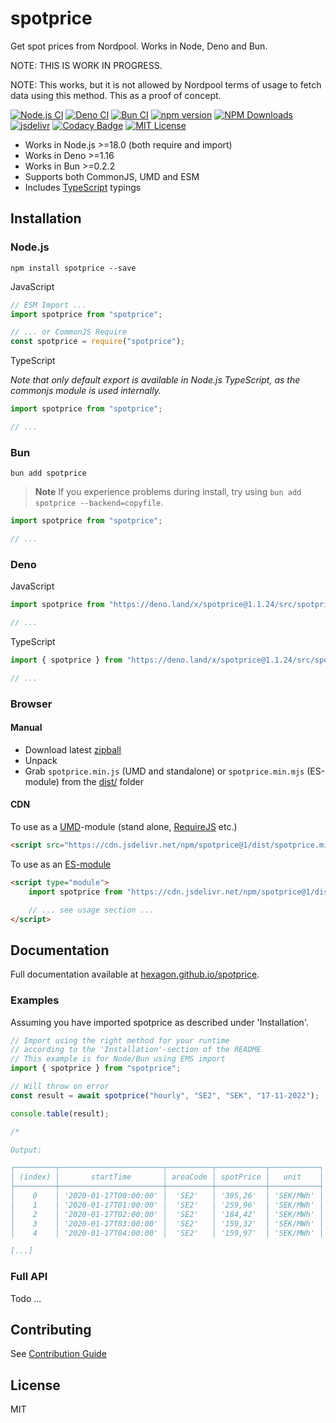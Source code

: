# spotprice

Get spot prices from Nordpool. Works in Node, Deno and Bun.

NOTE: THIS IS WORK IN PROGRESS.

NOTE: This works, but it is not allowed by Nordpool terms of usage to fetch data using this method. This as a proof of concept.

[![Node.js CI](https://github.com/Hexagon/spotprice/actions/workflows/node.js.yml/badge.svg)](https://github.com/Hexagon/spotprice/actions/workflows/node.js.yml) [![Deno CI](https://github.com/Hexagon/spotprice/actions/workflows/deno.yml/badge.svg)](https://github.com/Hexagon/spotprice/actions/workflows/deno.yml) [![Bun CI](https://github.com/Hexagon/spotprice/actions/workflows/bun.yml/badge.svg)](https://github.com/Hexagon/spotprice/actions/workflows/bun.yaml)
[![npm version](https://badge.fury.io/js/@hexagon%2Fspotprice.svg)](https://badge.fury.io/js/@hexagon%2Fspotprice) [![NPM Downloads](https://img.shields.io/npm/dm/spotprice.svg)](https://www.npmjs.org/package/spotprice) [![jsdelivr](https://data.jsdelivr.com/v1/package/npm/spotprice/badge?style=rounded)](https://www.jsdelivr.com/package/npm/spotprice) [![Codacy Badge](https://app.codacy.com/project/badge/Grade/4978bdbf495941c087ecb32b120f28ff)](https://www.codacy.com/gh/Hexagon/spotprice/dashboard?utm_source=github.com&amp;utm_medium=referral&amp;utm_content=Hexagon/spotprice&amp;utm_campaign=Badge_Grade)
[![MIT License](https://img.shields.io/badge/license-MIT-blue.svg)](https://github.com/Hexagon/spotprice/blob/master/LICENSE) 

*   Works in Node.js >=18.0 (both require and import)
*   Works in Deno >=1.16
*   Works in Bun >=0.2.2
*   Supports both CommonJS, UMD and ESM
*   Includes [TypeScript](https://www.typescriptlang.org/) typings

## Installation

### Node.js

```npm install spotprice --save```

JavaScript

```javascript
// ESM Import ...
import spotprice from "spotprice";

// ... or CommonJS Require
const spotprice = require("spotprice");
```

TypeScript

*Note that only default export is available in Node.js TypeScript, as the commonjs module is used internally.*

```typescript
import spotprice from "spotprice";

// ...
```

### Bun

```bun add spotprice```

> **Note** If you experience problems during install, try using `bun add spotprice --backend=copyfile`.

```javascript
import spotprice from "spotprice";

// ...
```

### Deno

JavaScript

```javascript
import spotprice from "https://deno.land/x/spotprice@1.1.24/src/spotprice.js";

// ...
```

TypeScript

```typescript
import { spotprice } from "https://deno.land/x/spotprice@1.1.24/src/spotprice.js";

// ...
```

### Browser 

#### Manual

*   Download latest [zipball](https://github.com/Hexagon/spotprice/archive/refs/heads/master.zip)
*   Unpack
*   Grab ```spotprice.min.js``` (UMD and standalone) or ```spotprice.min.mjs``` (ES-module) from the [dist/](/dist) folder

#### CDN

To use as a [UMD](https://github.com/umdjs/umd)-module (stand alone, [RequireJS](https://requirejs.org/) etc.)

```html
<script src="https://cdn.jsdelivr.net/npm/spotprice@1/dist/spotprice.min.js"></script>
```

To use as an [ES-module](https://developer.mozilla.org/en-US/docs/Web/JavaScript/Guide/Modules)

```html
<script type="module">
	import spotprice from "https://cdn.jsdelivr.net/npm/spotprice@1/dist/spotprice.min.mjs";

	// ... see usage section ...
</script>
```

## Documentation

Full documentation available at [hexagon.github.io/spotprice](https://hexagon.github.io/spotprice/).

### Examples

Assuming you have imported spotprice as described under 'Installation'.

```javascript
// Import using the right method for your runtime
// according to the 'Installation'-section of the README
// This example is for Node/Bun using EMS import
import { spotprice } from "spotprice";

// Will throw on error
const result = await spotprice("hourly", "SE2", "SEK", "17-11-2022");

console.table(result);

/* 

Output:

┌─────────┬───────────────────────┬──────────┬───────────┬───────────┐
│ (index) │       startTime       │ areaCode │ spotPrice │   unit    │
├─────────┼───────────────────────┼──────────┼───────────┼───────────┤
│    0    │ '2020-01-17T00:00:00' │  'SE2'   │ '395,26'  │ 'SEK/MWh' │
│    1    │ '2020-01-17T01:00:00' │  'SE2'   │ '259,96'  │ 'SEK/MWh' │
│    2    │ '2020-01-17T02:00:00' │  'SE2'   │ '184,42'  │ 'SEK/MWh' │
│    3    │ '2020-01-17T03:00:00' │  'SE2'   │ '159,32'  │ 'SEK/MWh' │
│    4    │ '2020-01-17T04:00:00' │  'SE2'   │ '159,97'  │ 'SEK/MWh' │

[...]

```

### Full API

Todo ...

## Contributing

See [Contribution Guide](/CONTRIBUTING.md)

## License

MIT
